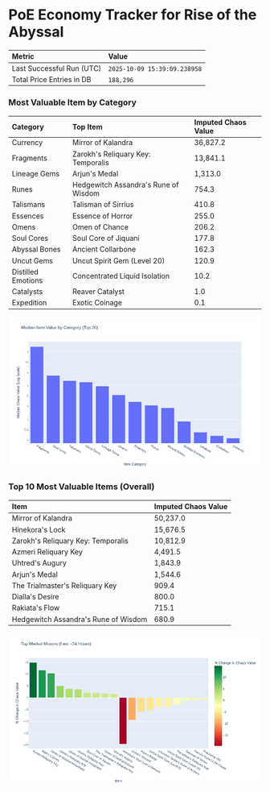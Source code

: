 # PoE Economy Tracker for Rise of the Abyssal

<!-- START_MAINTENANCE -->
| Metric | Value |
|:---|:---|
| Last Successful Run (UTC) | `2025-10-09 15:39:09.238958` |
| Total Price Entries in DB | `188,296` |

<!-- END_MAINTENANCE -->

<!-- START_DATAFRAME_DEBUG -->
<!-- END_DATAFRAME_DEBUG -->

<!-- START_CATEGORY_ANALYSIS -->
### Most Valuable Item by Category
| Category | Top Item | Imputed Chaos Value |
| :--- | :--- | :--- |
| Currency | Mirror of Kalandra | 36,827.2 |
| Fragments | Zarokh's Reliquary Key: Temporalis | 13,841.1 |
| Lineage Gems | Arjun's Medal | 1,313.0 |
| Runes | Hedgewitch Assandra's Rune of Wisdom | 754.3 |
| Talismans | Talisman of Sirrius | 410.8 |
| Essences | Essence of Horror | 255.0 |
| Omens | Omen of Chance | 206.2 |
| Soul Cores | Soul Core of Jiquani | 177.8 |
| Abyssal Bones | Ancient Collarbone | 162.3 |
| Uncut Gems | Uncut Spirit Gem (Level 20) | 120.9 |
| Distilled Emotions | Concentrated Liquid Isolation | 10.2 |
| Catalysts | Reaver Catalyst | 1.0 |
| Expedition | Exotic Coinage | 0.1 |


![Category Analysis Chart](charts/category_analysis.png)
<!-- END_ANALYSIS -->

<!-- START_ANALYSIS -->
### Top 10 Most Valuable Items (Overall)
| Item | Imputed Chaos Value |
| :--- | :--- |
| Mirror of Kalandra | 50,237.0 |
| Hinekora's Lock | 15,676.5 |
| Zarokh's Reliquary Key: Temporalis | 10,812.9 |
| Azmeri Reliquary Key | 4,491.5 |
| Uhtred's Augury | 1,843.9 |
| Arjun's Medal | 1,544.6 |
| The Trialmaster's Reliquary Key | 909.4 |
| Dialla's Desire | 800.0 |
| Rakiata's Flow | 715.1 |
| Hedgewitch Assandra's Rune of Wisdom | 680.9 |


![Market Movers Chart](charts/market_movers.png)
<!-- END_ANALYSIS -->
